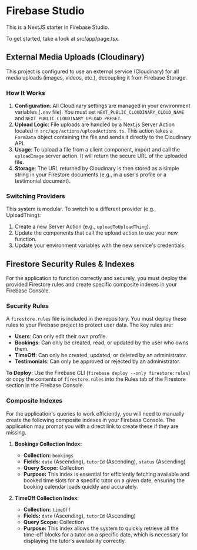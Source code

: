 # Firebase Studio

This is a NextJS starter in Firebase Studio.

To get started, take a look at src/app/page.tsx.

## External Media Uploads (Cloudinary)

This project is configured to use an external service (Cloudinary) for all media uploads (images, videos, etc.), decoupling it from Firebase Storage.

### How It Works

1.  **Configuration**: All Cloudinary settings are managed in your environment variables (`.env` file). You must set `NEXT_PUBLIC_CLOUDINARY_CLOUD_NAME` and `NEXT_PUBLIC_CLOUDINARY_UPLOAD_PRESET`.
2.  **Upload Logic**: File uploads are handled by a Next.js Server Action located in `src/app/actions/uploadActions.ts`. This action takes a `FormData` object containing the file and sends it directly to the Cloudinary API.
3.  **Usage**: To upload a file from a client component, import and call the `uploadImage` server action. It will return the secure URL of the uploaded file.
4.  **Storage**: The URL returned by Cloudinary is then stored as a simple string in your Firestore documents (e.g., in a user's profile or a testimonial document).

### Switching Providers

This system is modular. To switch to a different provider (e.g., UploadThing):

1.  Create a new Server Action (e.g., `uploadToUploadThing`).
2.  Update the components that call the upload action to use your new function.
3.  Update your environment variables with the new service's credentials.

## Firestore Security Rules & Indexes

For the application to function correctly and securely, you must deploy the provided Firestore rules and create specific composite indexes in your Firebase Console.

### Security Rules

A `firestore.rules` file is included in the repository. You must deploy these rules to your Firebase project to protect user data. The key rules are:
-   **Users**: Can only edit their own profile.
-   **Bookings**: Can only be created, read, or updated by the user who owns them.
-   **TimeOff**: Can only be created, updated, or deleted by an administrator.
-   **Testimonials**: Can only be approved or rejected by an administrator.

**To Deploy:** Use the Firebase CLI (`firebase deploy --only firestore:rules`) or copy the contents of `firestore.rules` into the Rules tab of the Firestore section in the Firebase Console.

### Composite Indexes

For the application's queries to work efficiently, you will need to manually create the following composite indexes in your Firebase Console. The application may prompt you with a direct link to create these if they are missing.

1.  **Bookings Collection Index:**
    *   **Collection:** `bookings`
    *   **Fields:** `date` (Ascending), `tutorId` (Ascending), `status` (Ascending)
    *   **Query Scope:** Collection
    *   **Purpose:** This index is essential for efficiently fetching available and booked time slots for a specific tutor on a given date, ensuring the booking calendar loads quickly and accurately.

2.  **TimeOff Collection Index:**
    *   **Collection:** `timeOff`
    *   **Fields:** `date` (Ascending), `tutorId` (Ascending)
    *   **Query Scope:** Collection
    *   **Purpose:** This index allows the system to quickly retrieve all the time-off blocks for a tutor on a specific date, which is necessary for displaying the tutor's availability correctly.
